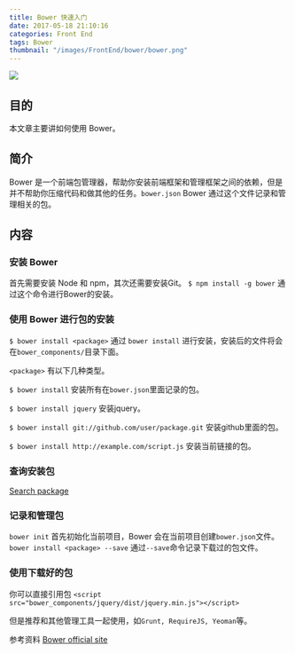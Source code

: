 ```yaml
---
title: Bower 快速入门
date: 2017-05-18 21:10:16
categories: Front End
tags: Bower
thumbnail: "/images/FrontEnd/bower/bower.png"
---
```

![](/images/FrontEnd/bower/bower.png)

## 目的
本文章主要讲如何使用 Bower。

<!--more-->

## 简介
Bower 是一个前端包管理器，帮助你安装前端框架和管理框架之间的依赖，但是并不帮助你压缩代码和做其他的任务。`bower.json` Bower 通过这个文件记录和管理相关的包。

## 内容
### 安装 Bower
首先需要安装 Node 和 npm，其次还需要安装Git。
`$ npm install -g bower`
通过这个命令进行Bower的安装。

### 使用 Bower 进行包的安装
`$ bower install <package>`
通过 `bower install` 进行安装，安装后的文件将会在`bower_components/`目录下面。

`<package>` 有以下几种类型。

`$ bower install`
安装所有在`bower.json`里面记录的包。

`$ bower install jquery`
安装jquery。

`$ bower install git://github.com/user/package.git`
安装github里面的包。

`$ bower install http://example.com/script.js`
安装当前链接的包。

### 查询安装包
[Search package](https://bower.io/search/)

### 记录和管理包
`bower init`
首先初始化当前项目，Bower 会在当前项目创建`bower.json`文件。
`bower install <package> --save`
通过`--save`命令记录下载过的包文件。

### 使用下载好的包
你可以直接引用包
`<script src="bower_components/jquery/dist/jquery.min.js"></script>`

但是推荐和其他管理工具一起使用，如`Grunt, RequireJS, Yeoman`等。

参考资料
[Bower official site](https://bower.io/)
